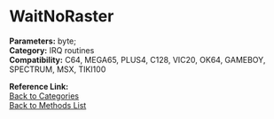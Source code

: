 # WaitNoRaster

**Parameters:** byte;  
**Category:** IRQ routines  
**Compatibility:** C64, MEGA65, PLUS4, C128, VIC20, OK64, GAMEBOY, SPECTRUM, MSX,  TIKI100  

**Reference Link:**  
[Back to Categories](../categories/irq_routines.md)  
[Back to Methods List](../../SUMMARY.md)
